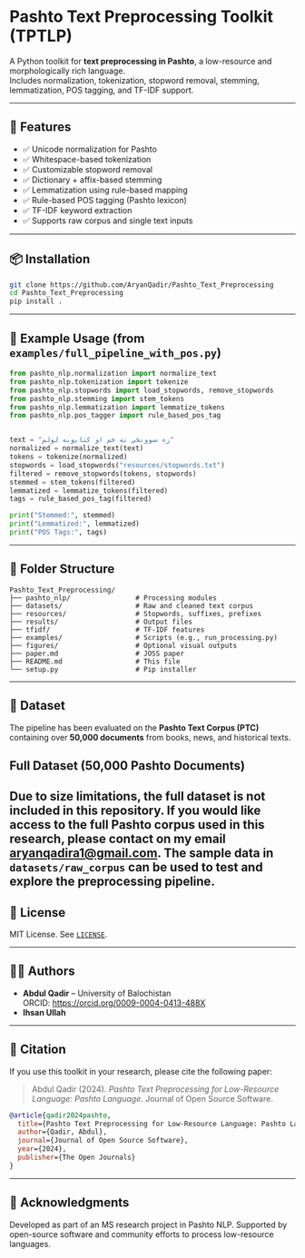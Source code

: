 # Pashto Text Preprocessing Toolkit (TPTLP)

A Python toolkit for **text preprocessing in Pashto**, a low-resource and morphologically rich language.  
Includes normalization, tokenization, stopword removal, stemming, lemmatization, POS tagging, and TF-IDF support.

---

## 🚀 Features

- ✅ Unicode normalization for Pashto
- ✅ Whitespace-based tokenization
- ✅ Customizable stopword removal
- ✅ Dictionary + affix-based stemming
- ✅ Lemmatization using rule-based mapping
- ✅ Rule-based POS tagging (Pashto lexicon)
- ✅ TF-IDF keyword extraction
- ✅ Supports raw corpus and single text inputs

---

## 📦 Installation

```bash
git clone https://github.com/AryanQadir/Pashto_Text_Preprocessing
cd Pashto_Text_Preprocessing
pip install .
```

---

## 🧪 Example Usage (from `examples/full_pipeline_with_pos.py`)

```python
from pashto_nlp.normalization import normalize_text
from pashto_nlp.tokenization import tokenize
from pashto_nlp.stopwords import load_stopwords, remove_stopwords
from pashto_nlp.stemming import stem_tokens
from pashto_nlp.lemmatization import lemmatize_tokens
from pashto_nlp.pos_tagger import rule_based_pos_tag


text = "زه ښوونځي ته ځم او کتابونه لولم"
normalized = normalize_text(text)
tokens = tokenize(normalized)
stopwords = load_stopwords("resources/stopwords.txt")
filtered = remove_stopwords(tokens, stopwords)
stemmed = stem_tokens(filtered)
lemmatized = lemmatize_tokens(filtered)
tags = rule_based_pos_tag(filtered)

print("Stemmed:", stemmed)
print("Lemmatized:", lemmatized) 
print("POS Tags:", tags)
```

---

## 📂 Folder Structure

```
Pashto_Text_Preprocessing/
├── pashto_nlp/                # Processing modules
├── datasets/                  # Raw and cleaned text corpus
├── resources/                 # Stopwords, suffixes, prefixes
├── results/                   # Output files
├── tfidf/                     # TF-IDF features
├── examples/                  # Scripts (e.g., run_processing.py)
├── figures/                   # Optional visual outputs
├── paper.md                   # JOSS paper
├── README.md                  # This file
└── setup.py                   # Pip installer
```

---

## 📖 Dataset

The pipeline has been evaluated on the **Pashto Text Corpus (PTC)** containing over **50,000 documents** from books, news, and historical texts.

## Full Dataset (50,000 Pashto Documents)
Due to size limitations, the full dataset is not included in this repository.
If you would like access to the full Pashto corpus used in this research, please contact on my email aryanqadira1@gmail.com.
The sample data in `datasets/raw_corpus` can be used to test and explore the preprocessing pipeline.
---

## 📜 License

MIT License. See [`LICENSE`](LICENSE).

---

## 👨‍💻 Authors

- **Abdul Qadir** – University of Balochistan  
  ORCID: https://orcid.org/0009-0004-0413-488X
- **Ihsan Ullah**

---

## 📖 Citation

If you use this toolkit in your research, please cite the following paper:

> Abdul Qadir (2024). *Pashto Text Preprocessing for Low-Resource Language: Pashto Language*. Journal of Open Source Software.

```bibtex
@article{qadir2024pashto,
  title={Pashto Text Preprocessing for Low-Resource Language: Pashto Language},
  author={Qadir, Abdul},
  journal={Journal of Open Source Software},
  year={2024},
  publisher={The Open Journals}
}
```

---

## 🙏 Acknowledgments

Developed as part of an MS research project in Pashto NLP. Supported by open-source software and community efforts to process low-resource languages.
